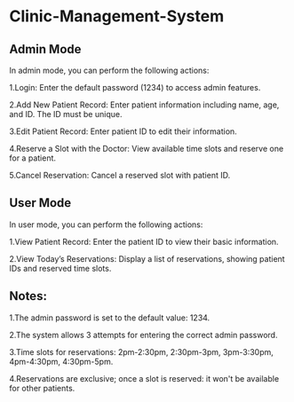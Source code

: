 # Clinic-Management-System

## Admin Mode
In admin mode, you can perform the following actions:

1.Login: Enter the default password (1234) to access admin features.

2.Add New Patient Record: Enter patient information including name, age, and ID. The ID must be unique.

3.Edit Patient Record: Enter patient ID to edit their information.

4.Reserve a Slot with the Doctor: View available time slots and reserve one for a patient.

5.Cancel Reservation: Cancel a reserved slot with patient ID.

## User Mode
In user mode, you can perform the following actions:

1.View Patient Record: Enter the patient ID to view their basic information.

2.View Today’s Reservations: Display a list of reservations, showing patient IDs and reserved time slots.

## Notes:
1.The admin password is set to the default value: 1234.

2.The system allows 3 attempts for entering the correct admin password.

3.Time slots for reservations: 2pm-2:30pm, 2:30pm-3pm, 3pm-3:30pm, 4pm-4:30pm, 4:30pm-5pm.

4.Reservations are exclusive; once a slot is reserved: it won't be available for other patients.
